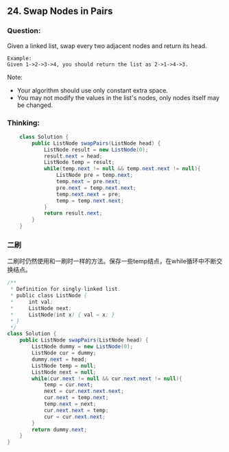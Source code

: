 ## 24. Swap Nodes in Pairs

### Question:
Given a linked list, swap every two adjacent nodes and return its head.

```
Example:
Given 1->2->3->4, you should return the list as 2->1->4->3.
```

Note:

* Your algorithm should use only constant extra space.
* You may not modify the values in the list's nodes, only nodes itself may be changed.

### Thinking:
```Java
	class Solution {
	    public ListNode swapPairs(ListNode head) {
	        ListNode result = new ListNode(0);
	        result.next = head;
	        ListNode temp = result;
	        while(temp.next != null && temp.next.next != null){
	            ListNode pre = temp.next;
	            temp.next = pre.next;
	            pre.next = temp.next.next;
	            temp.next.next = pre;
	            temp = temp.next.next;
	        }
	        return result.next;
	    }
	}
```

### 二刷
二刷时仍然使用和一刷时一样的方法。保存一些temp结点，在while循环中不断交换结点。

```Java
/**
 * Definition for singly-linked list.
 * public class ListNode {
 *     int val;
 *     ListNode next;
 *     ListNode(int x) { val = x; }
 * }
 */
class Solution {
    public ListNode swapPairs(ListNode head) {
        ListNode dummy = new ListNode(0);
        ListNode cur = dummy;
        dummy.next = head;
        ListNode temp = null;
        ListNode next = null;
        while(cur.next != null && cur.next.next != null){
            temp = cur.next;
            next = cur.next.next.next;
            cur.next = temp.next;
            temp.next = next;
            cur.next.next = temp;
            cur = cur.next.next;
        }
        return dummy.next;
    }
}
```